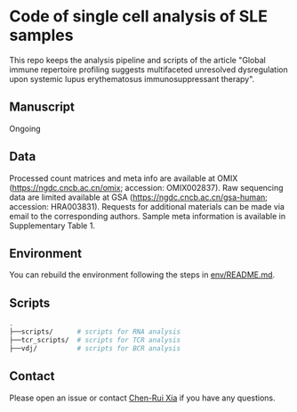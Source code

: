 # Code of single cell analysis of SLE samples

This repo keeps the analysis pipeline and scripts of the article "Global immune repertoire profiling suggests multifaceted unresolved dysregulation upon systemic lupus erythematosus immunosuppressant therapy".

## Manuscript
Ongoing

## Data
Processed count matrices and meta info are available at OMIX (https://ngdc.cncb.ac.cn/omix; accession: OMIX002837). Raw sequencing data are limited available at GSA (https://ngdc.cncb.ac.cn/gsa-human; accession: HRA003831). Requests for additional materials can be made via email to the corresponding authors. Sample meta information is available in Supplementary Table 1.

## Environment
You can rebuild the environment following the steps in [env/README.md](env/README.md).

## Scripts
```bash
.
├──scripts/      # scripts for RNA analysis
├──tcr_scripts/  # scripts for TCR analysis
├──vdj/          # scripts for BCR analysis
```

## Contact
Please open an issue or contact [Chen-Rui Xia](https://github.com/xiachenrui) if you have any questions.
